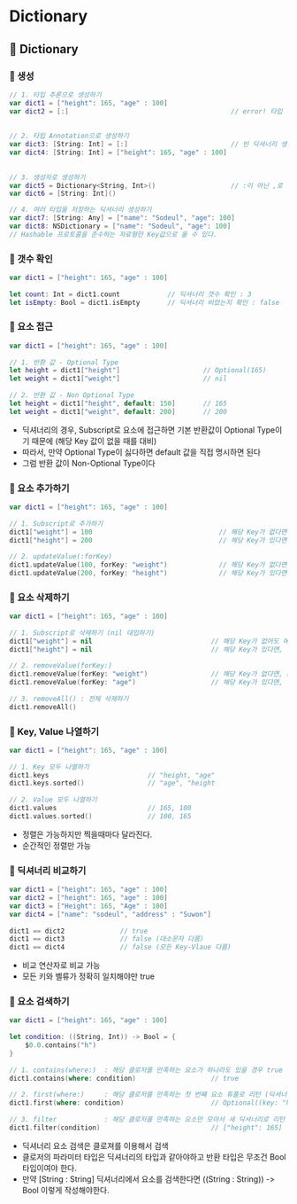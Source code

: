 # Dictionary

## 🍎 Dictionary
### 📖 생성
```swift
// 1. 타입 추론으로 생성하기
var dict1 = ["height": 165, "age" : 100]
var dict2 = [:]                                         // error! 타입 추론으론 빈 딕셔너리 생성 불가
 
 
// 2. 타입 Annotation으로 생성하기
var dict3: [String: Int] = [:]                          // 빈 딕셔너리 생성
var dict4: [String: Int] = ["height": 165, "age" : 100]
 
 
// 3. 생성자로 생성하기
var dict5 = Dictionary<String, Int>()                   // :이 아닌 ,로 명시
var dict6 = [String: Int]()

// 4. 여러 타입을 저장하는 딕셔너리 생성하기
var dict7: [String: Any] = ["name": "Sodeul", "age": 100]
var dict8: NSDictionary = ["name": "Sodeul", "age": 100]
// Hashable 프로토콜을 준수하는 자료형만 Key값으로 올 수 있다.
```

### 📖 갯수 확인
```swift
var dict1 = ["height": 165, "age" : 100]
 
let count: Int = dict1.count            // 딕셔너리 갯수 확인 : 3
let isEmpty: Bool = dict1.isEmpty       // 딕셔너리 비었는지 확인 : false
```

### 📖 요소 접근
```swift
var dict1 = ["height": 165, "age" : 100]
 
// 1. 반환 값 - Optional Type
let height = dict1["height"]                     // Optional(165)
let weight = dict1["weight"]                     // nil
 
// 2. 반환 값 - Non Optional Type
let height = dict1["height", default: 150]       // 165
let weight = dict1["weight", default: 200]       // 200
```
- 딕셔너리의 경우, Subscript로 요소에 접근하면 기본 반환값이 Optional Type이기 때문에 (해당 Key 값이 없을 때를 대비)
- 따라서, 만약 Optional Type이 싫다하면 default 값을 직접 명시하면 된다
- 그럼 반환 값이 Non-Optional Type이다


### 📖 요소 추가하기
```swift
var dict1 = ["height": 165, "age" : 100]
 
// 1. Subscript로 추가하기
dict1["weight"] = 100                                // 해당 Key가 없다면, 추가 (insert)
dict1["height"] = 200                                // 해당 Key가 있다면, Value 덮어쓰기 (update)
 
// 2. updateValue(:forKey)
dict1.updateValue(100, forKey: "weight")             // 해당 Key가 없다면, 추가하고 nil 리턴 (insert)
dict1.updateValue(200, forKey: "height")             // 해당 Key가 있다면, Value 덮어쓰고 덮어쓰기 전 값 리턴 (update)
```

### 📖 요소 삭제하기
```swift
var dict1 = ["height": 165, "age" : 100]
 
// 1. Subscript로 삭제하기 (nil 대입하기)
dict1["weight"] = nil                              // 해당 Key가 없어도 에러 안남
dict1["height"] = nil                              // 해당 Key가 있다면, 해당 Key-Value 삭제
 
// 2. removeValue(forKey:)
dict1.removeValue(forKey: "weight")                // 해당 Key가 없다면, nil 반환
dict1.removeValue(forKey: "age")                   // 해당 Key가 있다면, 해당 Key-Value 삭제 후 삭제된 Value 반환 : Optional(100)
 
// 3. removeAll() : 전체 삭제하기
dict1.removeAll()
```

### 📖 Key, Value 나열하기
```swift
var dict1 = ["height": 165, "age" : 100]
 
// 1. Key 모두 나열하기
dict1.keys                         // "height, "age"
dict1.keys.sorted()                // "age", "height
 
// 2. Value 모두 나열하기
dict1.values                       // 165, 100
dict1.values.sorted()              // 100, 165
```
- 정렬은 가능하지만 찍을때마다 달라진다.
- 순간적인 정렬만 가능

### 📖 딕셔너리 비교하기
```swift
var dict1 = ["height": 165, "age" : 100]
var dict2 = ["height": 165, "age" : 100]
var dict3 = ["Height": 165, "Age" : 100]
var dict4 = ["name": "sodeul", "address" : "Suwon"]
 
dict1 == dict2              // true
dict1 == dict3              // false (대소문자 다름)
dict1 == dict4              // false (모든 Key-Vlaue 다름)
```
- 비교 연산자로 비교 가능
- 모든 키와 벨류가 정확히 일치해야만 true

### 📖 요소 검색하기
```swift
var dict1 = ["height": 165, "age" : 100]
 
let condition: ((String, Int)) -> Bool = {
    $0.0.contains("h")
}
 
// 1. contains(where:)  : 해당 클로저를 만족하는 요소가 하나라도 있을 경우 true
dict1.contains(where: condition)                   // true
 
// 2. first(where:)     : 해당 클로저를 만족하는 첫 번쨰 요소 튜플로 리턴 (딕셔너리는 순서가 없기 때문에, 호출할 때마다 값이 바뀔 수 있음)
dict1.first(where: condition)                      // Optional((key: "height", value: 165))
 
// 3. filter            : 해당 클로저를 만족하는 요소만 모아서 새 딕셔너리로 리턴
dict1.filter(condition)                            // ["height": 165]
```
- 딕셔너리 요소 검색은 클로져를 이용해서 검색
- 클로저의 파라미터 타입은 딕셔너리의 타입과 같아야하고 반환 타입은 무조건 Bool 타입이여야 한다.
- 만약 [String : String] 딕셔너리에서 요소를 검색한다면 ((String : String)) -> Bool 이렇게 작성해야한다.
